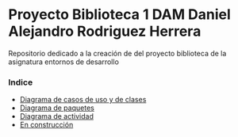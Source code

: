 # Proyecto Biblioteca 1 DAM Daniel Alejandro Rodriguez Herrera
Repositorio dedicado a la creación de del proyecto biblioteca de la asignatura entornos de desarrollo
### Indice
- [Diagrama de casos de uso y de clases](diagramas-cu-y-clases)
- [Diagrama de paquetes](diagrama-paquete)
- [Diagrama de actividad](diagrama-actividad)
- [En construcción]()
